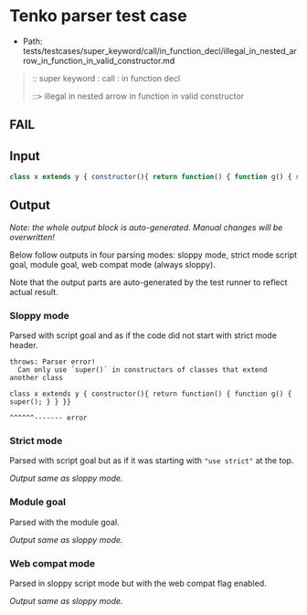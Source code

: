 # Tenko parser test case

- Path: tests/testcases/super_keyword/call/in_function_decl/illegal_in_nested_arrow_in_function_in_valid_constructor.md

> :: super keyword : call : in function decl
>
> ::> illegal in nested arrow in function in valid constructor
## FAIL

## Input


`````js
class x extends y { constructor(){ return function() { function g() { super(); } } }}
`````

## Output

_Note: the whole output block is auto-generated. Manual changes will be overwritten!_

Below follow outputs in four parsing modes: sloppy mode, strict mode script goal, module goal, web compat mode (always sloppy).

Note that the output parts are auto-generated by the test runner to reflect actual result.

### Sloppy mode

Parsed with script goal and as if the code did not start with strict mode header.

`````
throws: Parser error!
  Can only use `super()` in constructors of classes that extend another class

class x extends y { constructor(){ return function() { function g() { super(); } } }}
                                                                      ^^^^^^------- error
`````

### Strict mode

Parsed with script goal but as if it was starting with `"use strict"` at the top.

_Output same as sloppy mode._

### Module goal

Parsed with the module goal.

_Output same as sloppy mode._

### Web compat mode

Parsed in sloppy script mode but with the web compat flag enabled.

_Output same as sloppy mode._

